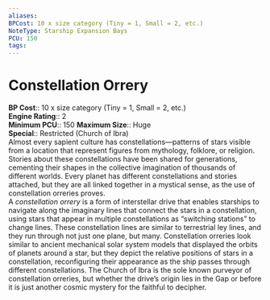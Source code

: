 ```yaml
---
aliases: 
BPCost: 10 x size category (Tiny = 1, Small = 2, etc.)  
NoteType: Starship Expansion Bays
PCU: 150
tags: 
---
```


# Constellation Orrery

**BP Cost**:: 10 x size category (Tiny = 1, Small = 2, etc.)  
**Engine Rating**:: 2  
**Minimum PCU**:: 150
**Maximum Size**:: Huge  
**Special**:: Restricted (Church of Ibra)   
Almost every sapient culture has constellations—patterns of stars visible from a location that represent figures from mythology, folklore, or religion. Stories about these constellations have been shared for generations, cementing their shapes in the collective imagination of thousands of different worlds. Every planet has different constellations and stories attached, but they are all linked together in a mystical sense, as the use of constellation orreries proves.  
A _constellation orrery_ is a form of interstellar drive that enables starships to navigate along the imaginary lines that connect the stars in a constellation, using stars that appear in multiple constellations as “switching stations” to change lines. These constellation lines are similar to terrestrial ley lines, and they run through not just one plane, but many. Constellation orreries look similar to ancient mechanical solar system models that displayed the orbits of planets around a star, but they depict the relative positions of stars in a constellation, reconfiguring their appearance as the ship passes through different constellations. The Church of Ibra is the sole known purveyor of constellation orreries, but whether the drive’s origin lies in the Gap or before it is just another cosmic mystery for the faithful to decipher.